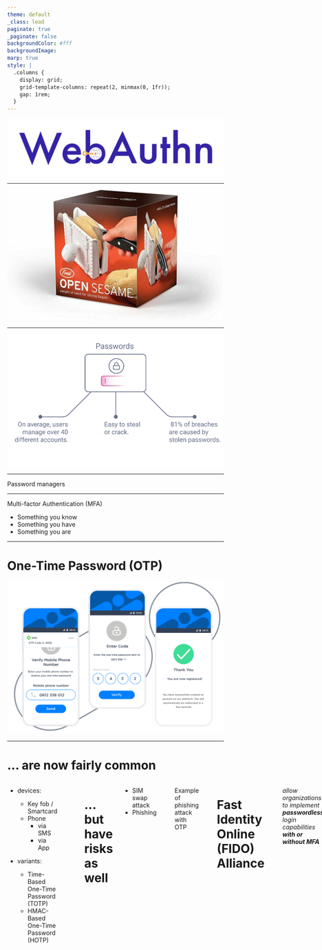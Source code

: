 ```yaml
---
theme: default
_class: lead
paginate: true
_paginate: false
backgroundColor: #fff
backgroundImage: 
marp: true
style: |
  .columns {
    display: grid;
    grid-template-columns: repeat(2, minmax(0, 1fr));
    gap: 1rem;
  }
---
```


![bg contain](images/webauthn-color.png)

---

![bg auto](images/open_sesame.jpg)

---

![bg contain](images/password_problems.svg)

<!-- _footer: source: https://curity.io/resources/learn/webauthn-overview/ -->

---

Password managers

---

Multi-factor Authentication (MFA)

- Something you know
- Something you have
- Something you are 

---

# One-Time Password (OTP)

![h:500 w:10000](images/one-time-password.svg)

---
<style scoped>
img[alt~="center"] {
  display: block;
  margin: 0 auto;
}
</style>

# ... are now fairly common

<div class="columns">
<div>

- devices:
    - Key fob / Smartcard
    - Phone
        - via SMS
        - via App

- variants:
    - Time-Based One-Time Password (TOTP)
    - HMAC-Based One-Time Password (HOTP)

</div>

<div>

![h:150 center](images/otp_key_fob.png)

![h:150 center](images/google_authenticator.png)

![h:150 center](images/microsoft_authenticator.png)

</div>

---

# ... but have risks as well

- SIM swap attack
- Phishing

---

Example of phishing attack with OTP

--- 

# Fast Identity Online (FIDO) Alliance

![bg fit right](images/fido_logo.png)

*allow organizations to implement **passwordless** login capabilities **with or without MFA***

- W3C
- Google, Microsoft, IBM, Paypal, ...  

---

FIDO U2F(CTAP1) --> FIDO UAF --> FIDO2 (CTAP2 + WebAuthn)

- Universal 2nd Factor (U2F) = Client-to-Authenticator-Protocol v1 (CTAP1)
- Univeral Authentication Framework (UAF)

FIDO2 truly allows passworldless login, whereas U2F/UAF was meant for MFA.

---

![bg contain](images/fido2.png)

---

Yubikey

<https://github.com/Yubico/python-fido2>
<https://github.com/duo-labs/py_webauthn>

---

How does FIDO solve

- Database breaches?
    - The credentials never leave the device. The server only stores the public key. 
- Fishing?
    - The key is linked to a hostname. 
- Man-in-the-Middle-Attacks (MITM)? 
    - 

---

Platform vs. Roaming authenticators

---

What if my authenticator gets stolen?

=> That's why U2F authenticators (which generally require just a tap) are not a good idea for first-factor authentication.
=> Using multiple keys is usually a good idea
=> You can setup fall-back mechanisms for when the authenticator is lost (OTP, push-notification, etc.)

[SO question](https://security.stackexchange.com/questions/103474/why-is-u2f-not-good-enough-to-be-used-as-authentication)

---

Will WebAuthn passkeys replace password managers? 

---

Websites already supporting Fido(2)

GitHub: FIDO U2F

- <https://github.blog/2015-10-01-github-supports-universal-2nd-factor-authentication/>
- <https://github.blog/2021-05-10-security-keys-supported-ssh-git-operations/>

---

WebAuthn vs OAuth2 / OpenID Connect?

---

Sources:

- <https://developers.google.com/identity/fido>
- [Everything You Want to Know About WebAuthn (YouTube)](https://www.youtube.com/watch?v=mjHIt9lDBgA)
- [Getting Started with WebAuthn (YouTube)](https://www.youtube.com/watch?v=yccBhpdJjJc&t=2s)

- [How FIDO2 and WebAuthn Stop Account Takeovers (YouTube)](https://www.youtube.com/watch?v=aMo4ZlWznao&t=21s)

- [Does WebAuthn Signal the End of Passwords for Browsers (YouTube)](https://www.youtube.com/watch?v=S_Yxt3KJKYE)

- [Yubikey key generation](https://developers.yubico.com/U2F/Protocol_details/Key_generation.html)

